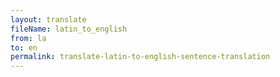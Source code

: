 ```yaml
--- 
layout: translate 
fileName: latin_to_english
from: la
to: en 
permalink: translate-latin-to-english-sentence-translation
---
```

